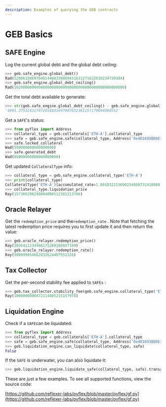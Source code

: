 ```yaml
---
description: Examples of querying the GEB contracts
---
```


# GEB Basics

## SAFE Engine

Log the current global debt and the global debt ceiling:

```python
>>> geb.safe_engine.global_debt()
Rad(5208615869764014400330809431631271622010234720384)
>>> geb.safe_engine.global_debt_ceiling()
Rad(10200000000000000000000000000000000000000000000000)
```

Get the total debt available to generate:

```python
>>> str(geb.safe_engine.global_debt_ceiling() - geb.safe_engine.global_debt())
'4991.375324317972058031697987632361257179694960552'
```

Get a `SAFE`'s status:

```python
>>> from pyflex import Address
>>> collateral_type = geb.collaterals['ETH-A'].collateral_type
>>> safe = geb.safe_engine.safe(collateral_type, Address('0xdD1693BD8E307eCfDbe51D246562fc4109f871f8'))
>>> safe.locked_collateral
Wad(550000000000000000)
>>> safe.generated_debt
Wad(85000000000000000000)
```

Get updated `CollateralType` info:

```python
>>> collateral_type = geb.safe_engine.collateral_type('ETH-A')
>>> print(collateral_type)
CollateralType('ETH-A')[accumulated_rate=1.001032213690254860731418088 safe_collateral=0.000000000000000000 safe_debt=5203.253805869738490471 safety_price=157.366296298604006512381213706 liquidation_price=157.366296298604006512381213706 debt_ceiling=10200.000000000000000000000000000000000000000000000 debt_floor=85.000000000000000000000000000000000000000000000]
>>> collateral_type.liquidation_price
Ray(157366296298604006512381213706)
```

## Oracle Relayer

Get the `redemption_price` and the`redemption_rate` . Note that fetching the latest redemption price requires you to first update it and then return the value:

```python
>>> geb.oracle_relayer.redemption_price()
Ray(2026411234986175268208847109)
>>> geb.oracle_relayer.redemption_rate()
Ray(999999954662032624407551326)
```

## Tax Collector

Get the per-second stability fee applied to `SAFEs` :

```python
>>> geb.tax_collector.stability_fee(geb.safe_engine.collateral_type('ETH-A'))
Ray(1000000000472114805215157978)
```

## Liquidation Engine

Check if a `SAFE`can be liquidated:

```python
>>> from pyflex import Address
>>> collateral_type = geb.collaterals['ETH-A'].collateral_type
>>> safe = geb.safe_engine.safe(collateral_type, Address('0xdD1693BD8E307eCfDbe51D246562fc4109f871f8'))
>>> geb.liquidation_engine.can_liquidate(collateral_type, safe)
False
```

If the `SAFE` is underwater, you can also liquidate it:

```python
>>> geb.liquidation_engine.liquidate_safe(collateral_type, safe).transact()
```

These are just a few examples. To see all supported functions,  view the source code:

[https://github.com/reflexer-labs/pyflex/blob/master/pyflex/gf.py](https://github.com/reflexer-labs/pyflex/blob/master/pyflex/gf.py)
